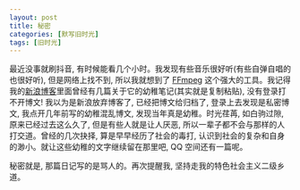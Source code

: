 ```yaml
---
layout: post
title: 秘密
categories: [默写旧时光]
tags: [旧时光]
---
```


最近没事就刷抖音, 有时候能看几个小时。我发现有些音乐很好听(有些自弹自唱的也很好听), 但是网络上找不到, 所以我就想到了 [FFmpeg](https://ffmpeg.org) 这个强大的工具。我记得我的[新浪博客](http://blog.sina.com.cn/u/1822220645)里面曾经有几篇关于它的幼稚笔记(其实就是复制粘贴), 没有登录打不开博文! 我以为是新浪放弃博客了, 已经把博文给归档了, 登录上去发现是私密博文, 我点开几年前写的幼稚混乱博文, 发现当年真是幼稚。时光荏苒, 如白驹过隙, 原来已经过去这么久了, 但是有些人就是让人厌恶, 所以一辈子都不会与那样的人打交道。曾经的几次抉择, 算是早早经历了社会的毒打, 认识到社会的复杂和自身的渺小。就让这些幼稚的文字继续留在那里吧, QQ 空间还有一篇呢。

秘密就是, 那篇日记写的是骂人的。再次提醒我, 坚持走我的特色社会主义二级乡道。 